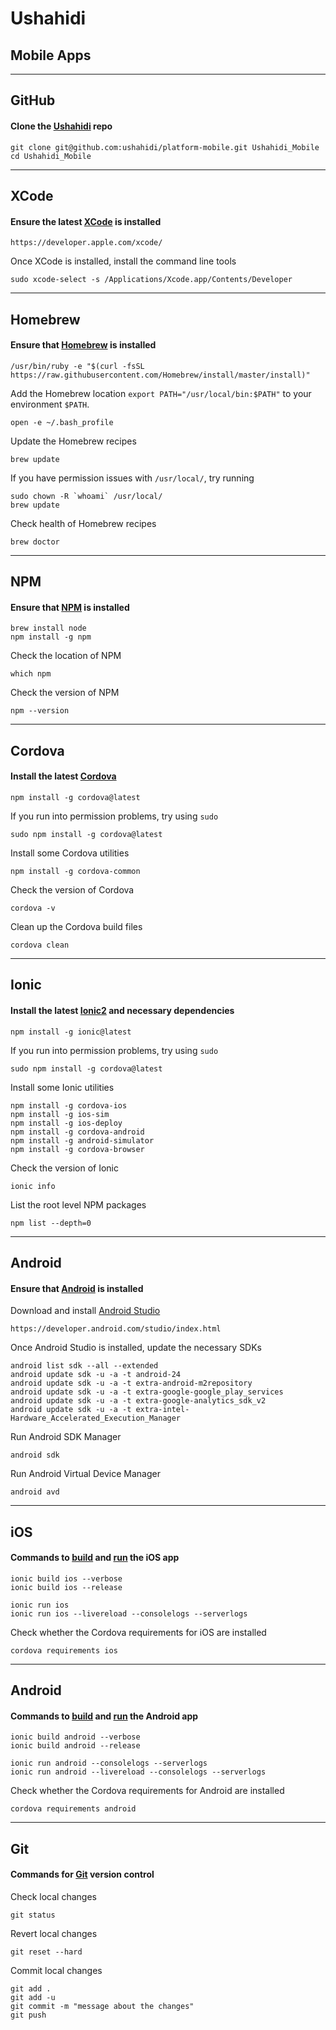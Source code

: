 # Ushahidi
## Mobile Apps

---

## GitHub
#### Clone the [Ushahidi](https://github.com/ushahidi/platform-mobile) repo

```
git clone git@github.com:ushahidi/platform-mobile.git Ushahidi_Mobile
cd Ushahidi_Mobile
```

---

## XCode
#### Ensure the latest [XCode](https://developer.apple.com/xcode/) is installed

```
https://developer.apple.com/xcode/
```

Once XCode is installed, install the command line tools

```
sudo xcode-select -s /Applications/Xcode.app/Contents/Developer
```

---

## Homebrew
#### Ensure that [Homebrew](http://brew.sh) is installed

```
/usr/bin/ruby -e "$(curl -fsSL https://raw.githubusercontent.com/Homebrew/install/master/install)"
```

Add the Homebrew location `export PATH="/usr/local/bin:$PATH"` to your environment `$PATH`.

```
open -e ~/.bash_profile
```

Update the Homebrew recipes

```
brew update
```

If you have permission issues with `/usr/local/`, try running

```
sudo chown -R `whoami` /usr/local/
brew update
```

Check health of Homebrew recipes

```
brew doctor
```

---

## NPM
#### Ensure that [NPM](https://www.npmjs.com) is installed

```
brew install node
npm install -g npm
```

Check the location of NPM

```
which npm
```

Check the version of NPM

```
npm --version
```

---

## Cordova
#### Install the latest [Cordova](https://www.npmjs.com/package/cordova)

```
npm install -g cordova@latest
```

If you run into permission problems, try using `sudo`

```
sudo npm install -g cordova@latest
```

Install some Cordova utilities

```
npm install -g cordova-common
```

Check the version of Cordova

```
cordova -v
```

Clean up the Cordova build files

```
cordova clean
```

---

## Ionic
#### Install the latest [Ionic2](http://ionicframework.com/docs/v2/) and necessary dependencies

```
npm install -g ionic@latest
```

If you run into permission problems, try using `sudo`

```
sudo npm install -g cordova@latest
```

Install some Ionic utilities

```
npm install -g cordova-ios
npm install -g ios-sim
npm install -g ios-deploy
npm install -g cordova-android
npm install -g android-simulator
npm install -g cordova-browser
```

Check the version of Ionic

```
ionic info
```

List the root level NPM packages

```
npm list --depth=0
```

---

## Android
#### Ensure that [Android](https://developer.android.com/index.html) is installed

Download and install [Android Studio](https://developer.android.com/studio/index.html)

```
https://developer.android.com/studio/index.html
```

Once Android Studio is installed, update the necessary SDKs

```
android list sdk --all --extended
android update sdk -u -a -t android-24
android update sdk -u -a -t extra-android-m2repository
android update sdk -u -a -t extra-google-google_play_services
android update sdk -u -a -t extra-google-analytics_sdk_v2
android update sdk -u -a -t extra-intel-Hardware_Accelerated_Execution_Manager
```

Run Android SDK Manager
```
android sdk
```

Run Android Virtual Device Manager
```
android avd
```

---

## iOS
#### Commands to [build](http://ionicframework.com/docs/v2/cli/build/) and [run](http://ionicframework.com/docs/v2/cli/run/) the iOS app

```
ionic build ios --verbose
ionic build ios --release
```

```
ionic run ios
ionic run ios --livereload --consolelogs --serverlogs
```

Check whether the Cordova requirements for iOS are installed

```
cordova requirements ios
```

---

## Android
#### Commands to [build](http://ionicframework.com/docs/v2/cli/build/) and [run](http://ionicframework.com/docs/v2/cli/run/) the Android app

```
ionic build android --verbose
ionic build android --release
```

```
ionic run android --consolelogs --serverlogs
ionic run android --livereload --consolelogs --serverlogs
```

Check whether the Cordova requirements for Android are installed

```
cordova requirements android
```

---

## Git
#### Commands for [Git](https://git-scm.com) version control

Check local changes

```
git status
```

Revert local changes

```
git reset --hard
```

Commit local changes

```
git add .
git add -u
git commit -m "message about the changes"
git push
```
